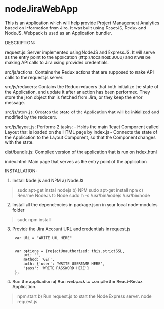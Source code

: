 # nodeJiraWebApp

This is an Application which will help provide Project Management Analytics based on information from Jira. 
It was built using ReactJS, Redux and NodeJS. Webpack is used as an Application bundler.

DESCRIPTION:

request.js: Server implemented using NodeJS and ExpressJS. It will serve as the entry point to the application (http://localhost:3000) and it will be making API calls to Jira using provided credentials.

src/js/actions: Contains the Redux actions that are supposed to make API calls to the request.js server.

src/js/reducers: Contains the Redux reducers that both initialize the state of the Application, and update it after an action has been performed. They store the json object that is fetched from Jira, or they keep the error message.

src/js/store.js: Creates the state of the Application that will be initialized and modified by the reducers.

src/js/layout.js: Performs 2 tasks:
    - Holds the main React Component called Layout that is loaded on the HTML page by index.js
    - Connects the state of the Application to the Layout Component, so that the Component changes with the state.

dist/bundle.js: Compiled version of the application that is run on index.html

index.html: Main page that serves as the entry point of the application


INSTALLATION:

1) Install Node.js and NPM
a) NodeJS
>   sudo apt-get install nodejs 
b) NPM
>   sudo apt-get install npm
c) Rename NodeJs to Node
>   sudo ln -s /usr/bin/nodejs /usr/bin/node

2) Install all the dependencies in package.json in your local node-modules folder
>   sudo npm install

3) Provide the Jira Account URL and credentials in request.js

        var URL = "WRITE URL HERE"


        var options = {rejectUnauthorized: this.strictSSL, 
            uri: "", 
            method: 'GET',
            auth: {'user': 'WRITE USERNAME HERE', 
            'pass': 'WRITE PASSWORD HERE'}
        };


4) Run the application
a) Run webpack to compile the React-Redux Application.
> npm start
b) Run request.js to start the Node Express server.
> node request.js


